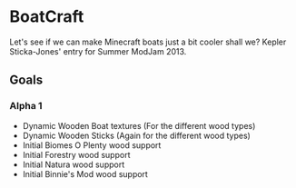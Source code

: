 BoatCraft
=========

Let's see if we can make Minecraft boats just a bit cooler shall we? Kepler Sticka-Jones' entry for Summer ModJam 2013.

## Goals 
### Alpha 1
- Dynamic Wooden Boat textures (For the different wood types)
- Dynamic Wooden Sticks (Again for the different wood types)
- Initial Biomes O Plenty wood support
- Initial Forestry wood support
- Initial Natura wood support
- Initial Binnie's Mod wood support

